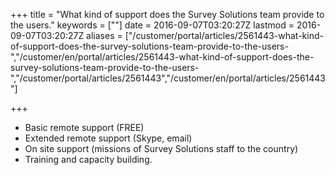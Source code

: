 ﻿+++
title = "What kind of support does the Survey Solutions team provide to the users."
keywords = [""]
date = 2016-09-07T03:20:27Z
lastmod = 2016-09-07T03:20:27Z
aliases = ["/customer/portal/articles/2561443-what-kind-of-support-does-the-survey-solutions-team-provide-to-the-users-","/customer/en/portal/articles/2561443-what-kind-of-support-does-the-survey-solutions-team-provide-to-the-users-","/customer/portal/articles/2561443","/customer/en/portal/articles/2561443"]

+++

- Basic remote support (FREE)
- Extended remote support (Skype, email)
- On site support (missions of Survey Solutions staff to the country)
- Training and capacity building.
